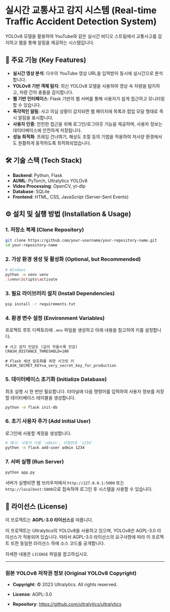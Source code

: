# 실시간 교통사고 감지 시스템 (Real-time Traffic Accident Detection System)

YOLOv8 모델을 활용하여 YouTube와 같은 실시간 비디오 스트림에서 교통사고를 감지하고 웹을 통해 알림을 제공하는 시스템입니다.


## 🌟 주요 기능 (Key Features)

- **실시간 영상 분석**: 다수의 YouTube 영상 URL을 입력받아 동시에 실시간으로 분석합니다.
- **YOLOv8 기반 객체 탐지**: 최신 YOLOv8 모델을 사용하여 영상 속 차량을 탐지하고, 차량 간의 충돌을 감지합니다.
- **웹 기반 인터페이스**: Flask 기반의 웹 서버를 통해 사용자가 쉽게 접근하고 모니터링할 수 있습니다.
- **즉각적인 알림**: 사고 의심 상황이 감지되면 웹 페이지에 목록과 팝업 모달 형태로 즉시 알림을 표시합니다.
- **사용자 인증**: 안전한 접근을 위해 로그인/로그아웃 기능을 제공하며, 사용자 정보는 데이터베이스에 안전하게 저장됩니다.
- **성능 최적화**: 프레임 건너뛰기, 해상도 조절 등의 기법을 적용하여 저사양 환경에서도 원활하게 동작하도록 최적화되었습니다.

## 🛠️ 기술 스택 (Tech Stack)

- **Backend**: Python, Flask
- **AI/ML**: PyTorch, Ultralytics YOLOv8
- **Video Processing**: OpenCV, yt-dlp
- **Database**: SQLite
- **Frontend**: HTML, CSS, JavaScript (Server-Sent Events)

## ⚙️ 설치 및 실행 방법 (Installation & Usage)

### 1. 저장소 복제 (Clone Repository)
```bash
git clone https://github.com/your-username/your-repository-name.git
cd your-repository-name
```

### 2. 가상 환경 생성 및 활성화 (Optional, but Recommended)
```bash
# Windows
python -m venv venv
.\venv\Scripts\activate
```

### 3. 필요 라이브러리 설치 (Install Dependencies)
```bash
pip install -r requirements.txt
```

### 4. 환경 변수 설정 (Environment Variables)
프로젝트 루트 디렉토리에 `.env` 파일을 생성하고 아래 내용을 참고하여 키를 설정합니다.

```env
# 사고 감지 민감도 (값이 작을수록 민감)
CRASH_DISTANCE_THRESHOLD=100

# Flask 세션 암호화를 위한 시크릿 키
FLASK_SECRET_KEY=a_very_secret_key_for_production
```

### 5. 데이터베이스 초기화 (Initialize Database)
최초 실행 시 한 번만 필요합니다. 터미널에 다음 명령어를 입력하여 사용자 정보를 저장할 데이터베이스 테이블을 생성합니다.

```bash
python -m flask init-db
```

### 6. 초기 사용자 추가 (Add Initial User)
로그인에 사용할 계정을 생성합니다.

```bash
# 예시: 사용자 이름 'admin', 비밀번호 '1234'
python -m flask add-user admin 1234
```

### 7. 서버 실행 (Run Server)
```bash
python app.py
```

서버가 실행되면 웹 브라우저에서 `http://127.0.0.1:5000` 또는 `http://localhost:5000`으로 접속하여 로그인 후 시스템을 사용할 수 있습니다.

## 📄 라이선스 (License)

이 프로젝트는 **AGPL-3.0 라이선스**를 따릅니다.

이 프로젝트는 Ultralytics의 YOLOv8을 사용하고 있으며, YOLOv8은 AGPL-3.0 라이선스가 적용되어 있습니다. 따라서 AGPL-3.0 라이선스의 요구사항에 따라 이 프로젝트 또한 동일한 라이선스 하에 소스 코드를 공개합니다.

자세한 내용은 `LICENSE` 파일을 참고하십시오.

---

### 원본 YOLOv8 저작권 정보 (Original YOLOv8 Copyright)

*   **Copyright**: © 2023 Ultralytics. All rights reserved.
*   **License**: AGPL-3.0

*   **Repository**: https://github.com/ultralytics/ultralytics
